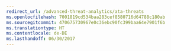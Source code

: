 ```yaml
---
redirect_url: /advanced-threat-analytics/ata-threats
ms.openlocfilehash: 7001819cd534baa283cef8580716d64788c180ab
ms.sourcegitcommit: 470675730967e0c36ebc90fc399baa64e7901f6b
ms.translationtype: HT
ms.contentlocale: de-DE
ms.lasthandoff: 06/30/2017
---
```

